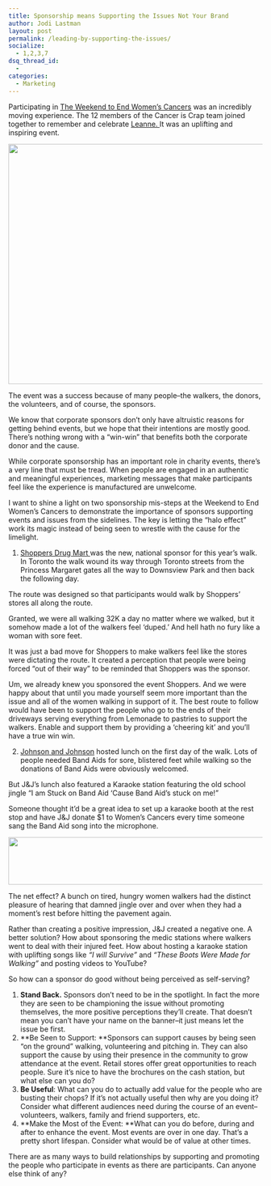 ```yaml
---
title: Sponsorship means Supporting the Issues Not Your Brand
author: Jodi Lastman
layout: post
permalink: /leading-by-supporting-the-issues/
socialize:
  - 1,2,3,7
dsq_thread_id:
  - 
categories:
  - Marketing
---
```

Participating in [The Weekend to End Women&#8217;s Cancers][1] was an incredibly moving experience. The 12 members of the Cancer is Crap team joined together to remember and celebrate [Leanne. ][2]It was an uplifting and inspiring event.

<a rel="attachment wp-att-2970" href="http://hypenotic.com/meaningfulmarketing/2905/leading-by-supporting-the-issues/attachment/screen-shot-2010-09-22-at-4-55-06-pm"><img class="size-med wp-image-2970 alignleft" title="Screen shot 2010-09-22 at 4.55.06 PM" src="http://hypenotic.com/wordpress/wp-content/uploads/2010/09/Screen-shot-2010-09-22-at-4.55.06-PM.png" alt="" width="584" height="475" /></a>

The event was a success because of many people–the walkers, the donors, the volunteers, and of course, the sponsors.

We know that corporate sponsors don&#8217;t only have altruistic reasons for getting behind events, but we hope that their intentions are mostly good. There&#8217;s nothing wrong with a &#8220;win-win&#8221; that benefits both the corporate donor and the cause.

While corporate sponsorship has an important role in charity events, there&#8217;s a very line that must be tread. When people are engaged in an authentic and meaningful experiences, marketing messages that make participants feel like the experience is manufactured are unwelcome.

I want to shine a light on two sponsorship mis-steps at the Weekend to End Women&#8217;s Cancers to demonstrate the importance of sponsors supporting events and issues from the sidelines. The key is letting the &#8220;halo effect&#8221; work its magic instead of being seen to wrestle with the cause for the limelight.

1. [Shoppers Drug Mart ][3]was the new, national sponsor for this year&#8217;s walk. In Toronto the walk wound its way through Toronto streets from the Princess Margaret gates all the way to Downsview Park and then back the following day.

The route was designed so that participants would walk by Shoppers&#8217; stores all along the route.

Granted, we were all walking 32K a day no matter where we walked, but it somehow made a lot of the walkers feel &#8216;duped.&#8217; And hell hath no fury like a woman with sore feet.

It was just a bad move for Shoppers to make walkers feel like the stores were dictating the route. It created a perception that people were being forced &#8220;out of their way&#8221; to be reminded that Shoppers was the sponsor.

Um, we already knew you sponsored the event Shoppers. And we were happy about that until you made yourself seem more important than the issue and all of the women walking in support of it. The best route to follow would have been to support the people who go to the ends of their driveways serving everything from Lemonade to pastries to support the walkers. Enable and support them by providing a &#8216;cheering kit&#8217; and you&#8217;ll have a true win win.

2. [Johnson and Johnson][4] hosted lunch on the first day of the walk. Lots of people needed Band Aids for sore, blistered feet while walking so the donations of Band Aids were obviously welcomed.

But J&J&#8217;s lunch also featured a Karaoke station featuring the old school jingle &#8220;I am Stuck on Band Aid &#8216;Cause Band Aid&#8217;s stuck on me!&#8221;

Someone thought it&#8217;d be a great idea to set up a karaoke booth at the rest stop and have J&J donate $1 to Women&#8217;s Cancers every time someone sang the Band Aid song into the microphone.

<a rel="attachment wp-att-2957" href="http://hypenotic.com/meaningfulmarketing/2905/leading-by-supporting-the-issues/attachment/screen-shot-2010-09-22-at-4-44-27-pm-2"><img class="alignnone size-full wp-image-2957" title="Screen shot 2010-09-22 at 4.44.27 PM" src="http://hypenotic.com/wordpress/wp-content/uploads/2010/09/Screen-shot-2010-09-22-at-4.44.27-PM1.png" alt="" width="528" height="94" /></a>

The net effect? A bunch on tired, hungry women walkers had the distinct pleasure of hearing that damned jingle over and over when they had a moment&#8217;s rest before hitting the pavement again.

Rather than creating a positive impression, J&J created a negative one. A better solution? How about sponsoring the medic stations where walkers went to deal with their injured feet. How about hosting a karaoke station with uplifting songs like *&#8220;I will Survive&#8221;* and *&#8220;These Boots Were Made for Walking&#8221;* and posting videos to YouTube?

So how can a sponsor do good without being perceived as self-serving?

1.  **Stand Back.** Sponsors don&#8217;t need to be in the spotlight. In fact the more they are seen to be championing the issue without promoting themselves, the more positive perceptions they&#8217;ll create. That doesn&#8217;t mean you can&#8217;t have your name on the banner–it just means let the issue be first.
2.  **Be Seen to Support: **Sponsors can support causes by being seen &#8220;on the ground&#8221; walking, volunteering and pitching in. They can also support the cause by using their presence in the community to grow attendance at the event. Retail stores offer great opportunities to reach people. Sure it&#8217;s nice to have the brochures on the cash station, but what else can you do?
3.  **Be Useful**: What can you do to actually add value for the people who are busting their chops? If it&#8217;s not actually useful then why are you doing it? Consider what different audiences need during the course of an event–volunteers, walkers, family and friend supporters, etc.
4.  **Make the Most of the Event: **What can you do before, during and after to enhance the event. Most events are over in one day. That&#8217;s a pretty short lifespan. Consider what would be of value at other times.

There are as many ways to build relationships by supporting and promoting the people who participate in events as there are participants. Can anyone else think of any?

<div>
  <span style="color: #ff3366; -webkit-text-decorations-in-effect: underline;"><br /> </span>
</div>

 [1]: http://www.endcancer.ca/
 [2]: http://www.chatelaine.com/livingwithbreastcancer/
 [3]: http://www1.shoppersdrugmart.ca/en/Home.aspx
 [4]: http://www.jnjcanada.com/